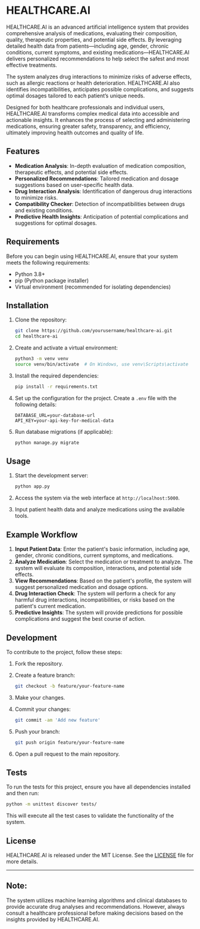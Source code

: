 
# HEALTHCARE.AI

HEALTHCARE.AI is an advanced artificial intelligence system that provides comprehensive analysis of medications, evaluating their composition, quality, therapeutic properties, and potential side effects. By leveraging detailed health data from patients—including age, gender, chronic conditions, current symptoms, and existing medications—HEALTHCARE.AI delivers personalized recommendations to help select the safest and most effective treatments.

The system analyzes drug interactions to minimize risks of adverse effects, such as allergic reactions or health deterioration. HEALTHCARE.AI also identifies incompatibilities, anticipates possible complications, and suggests optimal dosages tailored to each patient’s unique needs.

Designed for both healthcare professionals and individual users, HEALTHCARE.AI transforms complex medical data into accessible and actionable insights. It enhances the process of selecting and administering medications, ensuring greater safety, transparency, and efficiency, ultimately improving health outcomes and quality of life.

## Features

- **Medication Analysis**: In-depth evaluation of medication composition, therapeutic effects, and potential side effects.
- **Personalized Recommendations**: Tailored medication and dosage suggestions based on user-specific health data.
- **Drug Interaction Analysis**: Identification of dangerous drug interactions to minimize risks.
- **Compatibility Checker**: Detection of incompatibilities between drugs and existing conditions.
- **Predictive Health Insights**: Anticipation of potential complications and suggestions for optimal dosages.

## Requirements

Before you can begin using HEALTHCARE.AI, ensure that your system meets the following requirements:

- Python 3.8+
- pip (Python package installer)
- Virtual environment (recommended for isolating dependencies)

## Installation

1. Clone the repository:

   ```bash
   git clone https://github.com/yourusername/healthcare-ai.git
   cd healthcare-ai
   ```

2. Create and activate a virtual environment:

   ```bash
   python3 -m venv venv
   source venv/bin/activate  # On Windows, use venv\Scripts\activate
   ```

3. Install the required dependencies:

   ```bash
   pip install -r requirements.txt
   ```

4. Set up the configuration for the project. Create a `.env` file with the following details:

   ```plaintext
   DATABASE_URL=your-database-url
   API_KEY=your-api-key-for-medical-data
   ```

5. Run database migrations (if applicable):

   ```bash
   python manage.py migrate
   ```

## Usage

1. Start the development server:

   ```bash
   python app.py
   ```

2. Access the system via the web interface at `http://localhost:5000`.

3. Input patient health data and analyze medications using the available tools.

## Example Workflow

1. **Input Patient Data**: Enter the patient's basic information, including age, gender, chronic conditions, current symptoms, and medications.
2. **Analyze Medication**: Select the medication or treatment to analyze. The system will evaluate its composition, interactions, and potential side effects.
3. **View Recommendations**: Based on the patient's profile, the system will suggest personalized medication and dosage options.
4. **Drug Interaction Check**: The system will perform a check for any harmful drug interactions, incompatibilities, or risks based on the patient's current medication.
5. **Predictive Insights**: The system will provide predictions for possible complications and suggest the best course of action.

## Development

To contribute to the project, follow these steps:

1. Fork the repository.
2. Create a feature branch:

   ```bash
   git checkout -b feature/your-feature-name
   ```

3. Make your changes.
4. Commit your changes:

   ```bash
   git commit -am 'Add new feature'
   ```

5. Push your branch:

   ```bash
   git push origin feature/your-feature-name
   ```

6. Open a pull request to the main repository.

## Tests

To run the tests for this project, ensure you have all dependencies installed and then run:

```bash
python -m unittest discover tests/
```

This will execute all the test cases to validate the functionality of the system.

## License

HEALTHCARE.AI is released under the MIT License. See the [LICENSE](LICENSE) file for more details.

---

## Note:

The system utilizes machine learning algorithms and clinical databases to provide accurate drug analyses and recommendations. However, always consult a healthcare professional before making decisions based on the insights provided by HEALTHCARE.AI.
